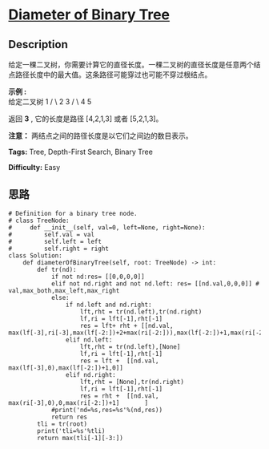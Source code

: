 # [Diameter of Binary Tree][title]

## Description

给定一棵二叉树，你需要计算它的直径长度。一棵二叉树的直径长度是任意两个结点路径长度中的最大值。这条路径可能穿过也可能不穿过根结点。



**示例 :**  
给定二叉树
                      1             / \            2   3           / \               4   5        

返回  **3** , 它的长度是路径 [4,2,1,3] 或者 [5,2,1,3]。



**注意：** 两结点之间的路径长度是以它们之间边的数目表示。


**Tags:** Tree, Depth-First Search, Binary Tree

**Difficulty:** Easy

## 思路

``` python3
# Definition for a binary tree node.
# class TreeNode:
#     def __init__(self, val=0, left=None, right=None):
#         self.val = val
#         self.left = left
#         self.right = right
class Solution:
    def diameterOfBinaryTree(self, root: TreeNode) -> int:
        def tr(nd):
            if not nd:res= [[0,0,0,0]]
            elif not nd.right and not nd.left: res= [[nd.val,0,0,0]] # val,max_both,max_left,max_right
            else:
                if nd.left and nd.right:
                    lft,rht = tr(nd.left),tr(nd.right)
                    lf,ri = lft[-1],rht[-1]
                    res = lft+ rht + [[nd.val, max(lf[-3],ri[-3],max(lf[-2:])+2+max(ri[-2:])),max(lf[-2:])+1,max(ri[-2:])+1]]
                elif nd.left:
                    lft,rht = tr(nd.left),[None]
                    lf,ri = lft[-1],rht[-1]
                    res = lft +  [[nd.val, max(lf[-3],0),max(lf[-2:])+1,0]]
                elif nd.right:
                    lft,rht = [None],tr(nd.right)
                    lf,ri = lft[-1],rht[-1]
                    res = rht +  [[nd.val, max(ri[-3],0),0,max(ri[-2:])+1]       ]   
            #print('nd=%s,res=%s'%(nd,res))         
            return res    
        tli = tr(root)   
        print('tli=%s'%tli)
        return max(tli[-1][-3:])
```

[title]: https://leetcode-cn.com/problems/diameter-of-binary-tree
